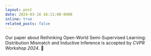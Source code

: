 ```yaml
---
layout: post
date: 2024-03-16 16:11:00-0400
inline: true
related_posts: false
---
```


Our paper about Rethinking Open-World Semi-Supervised Learning: Distribution Mismatch and Inductive Inference is accepted by *CVPR Workshop 2024*. :dizzy:
